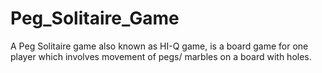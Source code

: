 # Peg_Solitaire_Game
A Peg Solitaire game also known as HI-Q game, is a board game for one player which involves movement of pegs/ marbles on a board with holes.
